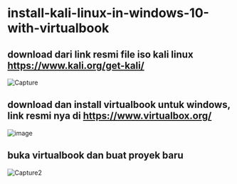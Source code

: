 # install-kali-linux-in-windows-10-with-virtualbook
## download dari link resmi file iso kali linux https://www.kali.org/get-kali/
![Capture](https://github.com/user-attachments/assets/7835ae52-7130-4e92-a1c6-ca9e44a19e2c)
## download dan install virtualbook untuk windows, link resmi nya di https://www.virtualbox.org/
![image](https://github.com/user-attachments/assets/c5ad6a88-b26f-4175-8f96-c43f7fc3a686)
## buka virtualbook dan buat proyek baru
![Capture2](https://github.com/user-attachments/assets/e3246bed-7df7-4309-ab6c-ce86e9e5ef86)
